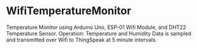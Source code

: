 # WifiTemperatureMonitor
Temperature Monitor using Arduino Uno, ESP-01 Wifi Module, and DHT22 Temperature Sensor.
Operation: 
Temperature and Humidity Data is sampled and transmitted over Wifi to ThingSpeak 
at 5 minute intervals.

